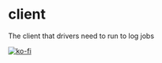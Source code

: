 # client
The client that drivers need to run to log jobs

[![ko-fi](https://www.ko-fi.com/img/githubbutton_sm.svg)](https://ko-fi.com/I2I51SA1D)
